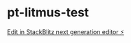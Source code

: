# pt-litmus-test

[Edit in StackBlitz next generation editor ⚡️](https://stackblitz.com/~/github.com/amithcabraal/pt-litmus-test)